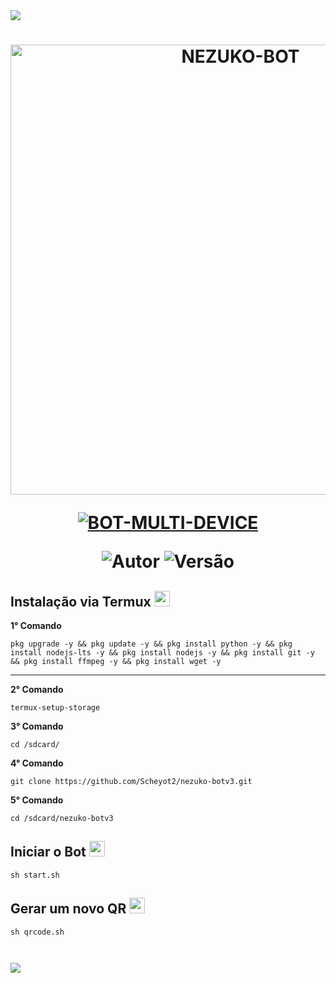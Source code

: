<img src="https://readme-typing-svg.herokuapp.com/?font=mono&size=30&duration=4000&color=FF00FF&center=falso&vCenter=falso&lines=𝐍𝐄𝐙𝐔𝐊𝐎-𝐁𝐎𝐓+𝐕3.5;𝐁𝐎𝐓+𝐌𝐔𝐋𝐓𝐈+𝐃𝐄𝐕𝐈𝐂𝐄;1500+𝐂𝐎𝐌𝐀𝐍𝐃𝐎𝐒+𝐈𝐍𝐂𝐑𝐈́𝐕𝐄𝐈𝐒;𝕸.𝕾𝖈𝖍𝖊𝖞𝖔𝖙-𝕯𝖔𝖒𝖎𝖓𝖆✰✰✰✰✰">      

<h1 align="center">
<p>
<img src= "https://telegra.ph/file/2a30b2d0a9c6a1691d805.jpg" alt="NEZUKO-BOT" width="720">
</p>

<p align="center">
<a href="#"><img title="BOT-MULTI-DEVICE" src="https://img.shields.io/badge/BOT•MULTI•DEVICE-blue?&style=for-the-badge"></a>
</p>

<p align="center">
<img title="Autor" src="https://img.shields.io/badge/Autor-@Daniel-orange.svg?style=for-the-badge&logo=github"></a>
<img title="Versão" src="https://img.shields.io/badge/Versão-3.5.0-orange.svg?style=for-the-badge&logo=github"></a>
</p>

## Instalação via Termux  <img src="https://user-images.githubusercontent.com/108157095/182052725-6568419a-6a9f-490a-85ea-90b94af694fe.png" height="25px">
**1° Comando**
```
pkg upgrade -y && pkg update -y && pkg install python -y && pkg install nodejs-lts -y && pkg install nodejs -y && pkg install git -y && pkg install ffmpeg -y && pkg install wget -y
```
---------------------------

**2° Comando**
```
termux-setup-storage
```
**3° Comando**
```
cd /sdcard/
```
**4° Comando**
```
git clone https://github.com/Scheyot2/nezuko-botv3.git
```
**5° Comando**
```
cd /sdcard/nezuko-botv3
```

## Iniciar o Bot  <img src="https://user-images.githubusercontent.com/108157095/182053901-78e4a217-51ba-42a3-8ec5-38ed978ad752.png" height="25px">
```
sh start.sh
```

## Gerar um novo QR  <img src="https://user-images.githubusercontent.com/108157095/182053978-d1a08952-4625-4e3f-b469-c8ebe4f22ac8.png" height="25px">
```
sh qrcode.sh
```
```
```
```
```

<img src="https://readme-typing-svg.herokuapp.com/?font=mono&size=30&duration=4000&color=00FFFF&center=falso&vCenter=falso&lines=𝖆+𝕽𝖊𝖆𝖑𝖊𝖟𝖆+𝕯𝖔𝖒𝖎𝖓𝖆^-^;@𝕯𝖆𝖓𝖎𝖊𝖑+ᕙ⁠(⁠ ͡⁠°⁠ ͜⁠ʖ ͡°⁠)ᕗ;𝕸.𝕾𝖈𝖍𝖊𝖞𝖔𝖙+𝕯𝖔𝖒𝖎𝖓𝖆✰✰✰✰✰">      


